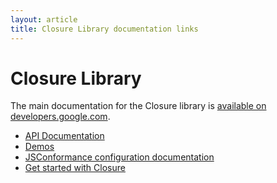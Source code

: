 ```yaml
---
layout: article
title: Closure Library documentation links
---
```


<!-- Documentation licensed under CC BY 4.0 -->
<!-- License available at https://creativecommons.org/licenses/by/4.0/ -->

# Closure Library

The main documentation for the Closure library is [available on developers.google.com](https://developers.google.com/closure/library/).

* [API Documentation](https://google.github.io/closure-library/api/)
* [Demos](https://google.github.io/closure-library/source/closure/goog/demos/)
* [JSConformance configuration documentation](develop/conformance_rules.md)
* [Get started with Closure](develop/get-started.md)